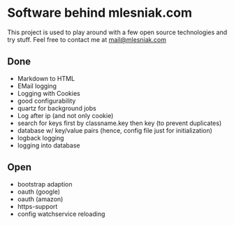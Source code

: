 # Software behind mlesniak.com
This project is used to play around with a few open source technologies and try stuff. Feel free to contact me at mail@mlesniak.com

## Done
* Markdown to HTML
* EMail logging
* Logging with Cookies
* good configurability
* quartz for background jobs
* Log after ip (and not only cookie)
* search for keys first by classname.key then key (to prevent duplicates)
* database w/ key/value pairs (hence, config file just for initialization)
* logback logging
* logging into database

## Open
* bootstrap adaption
* oauth (google)
* oauth (amazon)
* https-support
* config watchservice reloading





